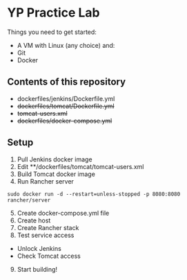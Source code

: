 # YP Practice Lab
Things you need to get started:
* A VM with Linux (any choice) and:
 * Git
 * Docker

## Contents of this repository
* dockerfiles/jenkins/Dockerfile.yml
* ~~dockerfiles/tomcat/Dockerfile.yml~~
 * ~~tomcat-users.xml~~
* ~~dockerfiles/docker-compose.yml~~
 
## Setup
1. Pull Jenkins docker image
2. Edit **/dockerfiles/tomcat/tomcat-users.xml
3. Build Tomcat docker image 
4. Run Rancher server
```
sudo docker run -d --restart=unless-stopped -p 8080:8080 rancher/server
```
5. Create docker-compose.yml file
6. Create host
7. Create Rancher stack
8. Test service access
 * Unlock Jenkins
 * Check Tomcat access
9. Start building!


